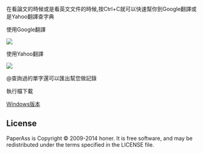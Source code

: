 在看論文的時候或是看英文文件的時候,按Ctrl+C就可以快速幫你到Google翻譯或是Yahoo翻譯查字典

使用Google翻譯

<img src="https://dl.dropboxusercontent.com/u/75986505/GitHub/PaperAss/%E8%9E%A2%E5%B9%95%E5%BF%AB%E7%85%A7%202014-03-14%20%E4%B8%8A%E5%8D%887.17.52.png" />

使用Yahoo翻譯

<img src="https://dl.dropboxusercontent.com/u/75986505/GitHub/PaperAss/%E8%9E%A2%E5%B9%95%E5%BF%AB%E7%85%A7%202014-03-14%20%E4%B8%8A%E5%8D%887.20.21.png" />

@查詢過的單字還可以匯出幫您做記錄

執行檔下載

<a href="https://dl.dropboxusercontent.com/u/75986505/GitHub/PaperAss/PaperAss.exe">Windows版本</a>

License
-------

PaperAss is Copyright © 2009-2014 honer. It is free software, and may be redistributed under the terms specified in the LICENSE file.

